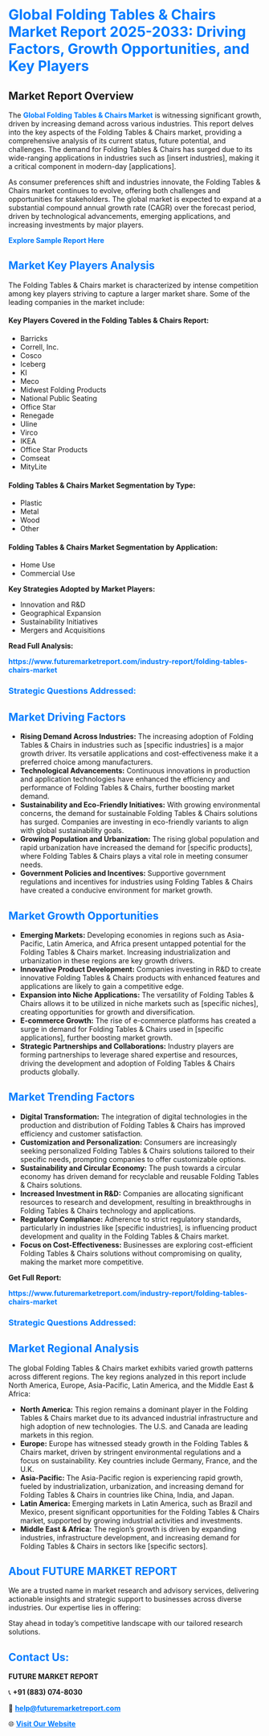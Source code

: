 <h1 style="color: #007BFF;">Global Folding Tables & Chairs Market Report 2025-2033: Driving Factors, Growth Opportunities, and Key Players</h1>

<section id="overview">
<h2>Market Report Overview</h2>
<p>The <a href="https://www.futuremarketreport.com/industry-report/folding-tables-chairs-market" style="color: #007BFF; text-decoration: none;"><strong>Global Folding Tables & Chairs Market</strong></a> is witnessing significant growth, driven by increasing demand across various industries. This report delves into the key aspects of the Folding Tables & Chairs market, providing a comprehensive analysis of its current status, future potential, and challenges. The demand for Folding Tables & Chairs has surged due to its wide-ranging applications in industries such as [insert industries], making it a critical component in modern-day [applications].</p>
<p>As consumer preferences shift and industries innovate, the Folding Tables & Chairs market continues to evolve, offering both challenges and opportunities for stakeholders. The global market is expected to expand at a substantial compound annual growth rate (CAGR) over the forecast period, driven by technological advancements, emerging applications, and increasing investments by major players.</p>
</section>

<section id="overview">
<p><a href="https://www.futuremarketreport.com/request-sample/reportId=90967" style="color: #007BFF; text-decoration: none;"><strong>Explore Sample Report Here</strong></a></p>
</section>

<section id="key-players">
<h2 style="color: #007BFF;">Market Key Players Analysis</h2>
<p>The Folding Tables & Chairs market is characterized by intense competition among key players striving to capture a larger market share. Some of the leading companies in the market include:</p>
<h4>Key Players Covered in the Folding Tables & Chairs Report:</h4>
<ul><li>Barricks</li><li>Correll, Inc.</li><li>Cosco</li><li>Iceberg</li><li>KI</li><li>Meco</li><li>Midwest Folding Products</li><li>National Public Seating</li><li>Office Star</li><li>Renegade</li><li>Uline</li><li>Virco</li><li>IKEA</li><li>Office Star Products</li><li>Comseat</li><li>MityLite</li></ul>
<h4>Folding Tables & Chairs Market Segmentation by Type:</h4>
<ul><li>Plastic</li><li>Metal</li><li>Wood</li><li>Other</li></ul>

<h4>Folding Tables & Chairs Market Segmentation by Application:</h4>
<ul><li>Home Use</li><li>Commercial Use</li></ul>
<p><strong>Key Strategies Adopted by Market Players:</strong></p>
<ul>
<li>Innovation and R&D</li>
<li>Geographical Expansion</li>
<li>Sustainability Initiatives</li>
<li>Mergers and Acquisitions</li>
</ul>
</section>

<section>
<p><strong>Read Full Analysis: </strong></p><a href="https://www.futuremarketreport.com/industry-report/folding-tables-chairs-market" style="color: #007BFF; text-decoration: none;"><strong>https://www.futuremarketreport.com/industry-report/folding-tables-chairs-market</strong></a>
<h3 style="color: #007BFF;">Strategic Questions Addressed:</h3>
</section>

<section id="driving-factors">
<h2 style="color: #007BFF;">Market Driving Factors</h2>
<ul>
<li><strong>Rising Demand Across Industries:</strong> The increasing adoption of Folding Tables & Chairs in industries such as [specific industries] is a major growth driver. Its versatile applications and cost-effectiveness make it a preferred choice among manufacturers.</li>
<li><strong>Technological Advancements:</strong> Continuous innovations in production and application technologies have enhanced the efficiency and performance of Folding Tables & Chairs, further boosting market demand.</li>
<li><strong>Sustainability and Eco-Friendly Initiatives:</strong> With growing environmental concerns, the demand for sustainable Folding Tables & Chairs solutions has surged. Companies are investing in eco-friendly variants to align with global sustainability goals.</li>
<li><strong>Growing Population and Urbanization:</strong> The rising global population and rapid urbanization have increased the demand for [specific products], where Folding Tables & Chairs plays a vital role in meeting consumer needs.</li>
<li><strong>Government Policies and Incentives:</strong> Supportive government regulations and incentives for industries using Folding Tables & Chairs have created a conducive environment for market growth.</li>
</ul>
</section>

<section id="growth-opportunities">
<h2 style="color: #007BFF;">Market Growth Opportunities</h2>
<ul>
<li><strong>Emerging Markets:</strong> Developing economies in regions such as Asia-Pacific, Latin America, and Africa present untapped potential for the Folding Tables & Chairs market. Increasing industrialization and urbanization in these regions are key growth drivers.</li>
<li><strong>Innovative Product Development:</strong> Companies investing in R&D to create innovative Folding Tables & Chairs products with enhanced features and applications are likely to gain a competitive edge.</li>
<li><strong>Expansion into Niche Applications:</strong> The versatility of Folding Tables & Chairs allows it to be utilized in niche markets such as [specific niches], creating opportunities for growth and diversification.</li>
<li><strong>E-commerce Growth:</strong> The rise of e-commerce platforms has created a surge in demand for Folding Tables & Chairs used in [specific applications], further boosting market growth.</li>
<li><strong>Strategic Partnerships and Collaborations:</strong> Industry players are forming partnerships to leverage shared expertise and resources, driving the development and adoption of Folding Tables & Chairs products globally.</li>
</ul>
</section>

<section id="trending-factors">
<h2 style="color: #007BFF;">Market Trending Factors</h2>
<ul>
<li><strong>Digital Transformation:</strong> The integration of digital technologies in the production and distribution of Folding Tables & Chairs has improved efficiency and customer satisfaction.</li>
<li><strong>Customization and Personalization:</strong> Consumers are increasingly seeking personalized Folding Tables & Chairs solutions tailored to their specific needs, prompting companies to offer customizable options.</li>
<li><strong>Sustainability and Circular Economy:</strong> The push towards a circular economy has driven demand for recyclable and reusable Folding Tables & Chairs solutions.</li>
<li><strong>Increased Investment in R&D:</strong> Companies are allocating significant resources to research and development, resulting in breakthroughs in Folding Tables & Chairs technology and applications.</li>
<li><strong>Regulatory Compliance:</strong> Adherence to strict regulatory standards, particularly in industries like [specific industries], is influencing product development and quality in the Folding Tables & Chairs market.</li>
<li><strong>Focus on Cost-Effectiveness:</strong> Businesses are exploring cost-efficient Folding Tables & Chairs solutions without compromising on quality, making the market more competitive.</li>
</ul>
</section>

<section>
<p><strong>Get Full Report: </strong></p><a href="https://www.futuremarketreport.com/industry-report/folding-tables-chairs-market" style="color: #007BFF; text-decoration: none;"><strong>https://www.futuremarketreport.com/industry-report/folding-tables-chairs-market</strong></a>
<h3 style="color: #007BFF;">Strategic Questions Addressed:</h3>
</section>


<section id="regional-analysis">
<h2 style="color: #007BFF;">Market Regional Analysis</h2>
<p>The global Folding Tables & Chairs market exhibits varied growth patterns across different regions. The key regions analyzed in this report include North America, Europe, Asia-Pacific, Latin America, and the Middle East & Africa:</p>
<ul>
<li><strong>North America:</strong> This region remains a dominant player in the Folding Tables & Chairs market due to its advanced industrial infrastructure and high adoption of new technologies. The U.S. and Canada are leading markets in this region.</li>
<li><strong>Europe:</strong> Europe has witnessed steady growth in the Folding Tables & Chairs market, driven by stringent environmental regulations and a focus on sustainability. Key countries include Germany, France, and the U.K.</li>
<li><strong>Asia-Pacific:</strong> The Asia-Pacific region is experiencing rapid growth, fueled by industrialization, urbanization, and increasing demand for Folding Tables & Chairs in countries like China, India, and Japan.</li>
<li><strong>Latin America:</strong> Emerging markets in Latin America, such as Brazil and Mexico, present significant opportunities for the Folding Tables & Chairs market, supported by growing industrial activities and investments.</li>
<li><strong>Middle East & Africa:</strong> The region’s growth is driven by expanding industries, infrastructure development, and increasing demand for Folding Tables & Chairs in sectors like [specific sectors].</li>
</ul>
</section>

<footer>
<h2 style="color: #007BFF;">About FUTURE MARKET REPORT</h2>
<p>We are a trusted name in market research and advisory services, delivering actionable insights and strategic support to businesses across diverse industries. Our expertise lies in offering:</p>

<p>Stay ahead in today’s competitive landscape with our tailored research solutions.</p>

<h2 style="color: #007BFF;">Contact Us:</h2>
<p><strong>FUTURE MARKET REPORT</strong></p>
<p>📞 <strong>+91 (883) 074-8030</strong></p>
<p>📧 <strong><a href="mailto:help@futuremarketreport.com" style="color: #007BFF;">help@futuremarketreport.com</a></strong></p>
<p>🌐 <strong><a href="https://www.futuremarketreport.com/" style="color: #007BFF;">Visit Our Website</a></strong></p>
</footer>